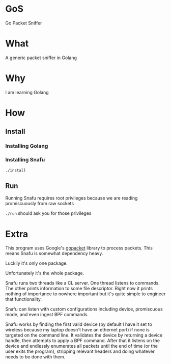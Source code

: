 # GoS
Go Packet Sniffer

# What
A generic packet sniffer in Golang

# Why
I am learning Golang

# How

## Install

### Installing Golang

### Installing Snafu
`./install`

## Run
Running Snafu requires root privileges because we are reading promiscuously from raw sockets

`./run` should ask you for those privileges

# Extra
This program uses Google's [gopacket](https://github.com/google/gopacket) library to process packets. This means Snafu is somewhat dependency heavy.

Luckily it's only one package.

Unfortunately it's the whole package.

Snafu runs two threads like a CL server. One thread listens to commands. The other prints information to some file descriptor. Right now it prints nothing of importance to nowhere important but it's quite simple to engineer that functionality.

Snafu can listen with custom configurations including device, promiscuous mode, and even ingest BPF commands.

Snafu works by finding the first valid device (by default I have it set to wireless because my laptop doesn't have an ethernet port) if none is targeted on the command line. It validates the device by returning a device handle, then attempts to apply a BPF command. After that it listens on the device and endlessly enumerates all packets until the end of time (or the user exits the program), stripping relevant headers and doing whatever needs to be done with them.

